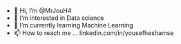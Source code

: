 - 👋 Hi, I’m @MrJouH4
- 👀 I’m interested in Data science
- 🌱 I’m currently learning Machine Learning
- 📫 How to reach me ... linkedin.com/in/yousefheshamse

<!---
MrJouH4/MrJouH4 is a ✨ special ✨ repository because its `README.md` (this file) appears on your GitHub profile.
You can click the Preview link to take a look at your changes.
--->
